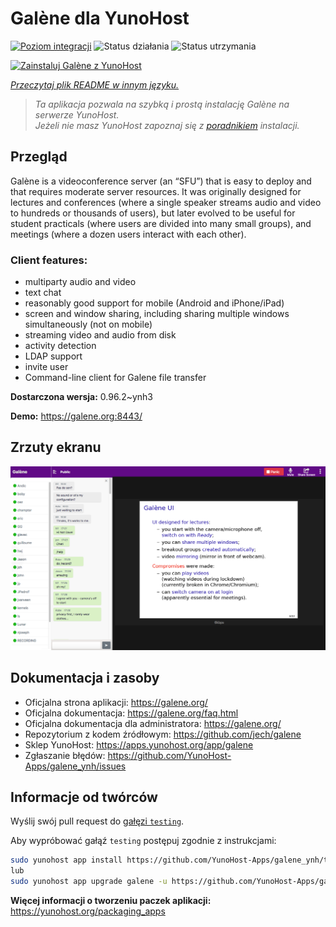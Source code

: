 <!--
To README zostało automatycznie wygenerowane przez <https://github.com/YunoHost/apps/tree/master/tools/readme_generator>
Nie powinno być ono edytowane ręcznie.
-->

# Galène dla YunoHost

[![Poziom integracji](https://apps.yunohost.org/badge/integration/galene)](https://ci-apps.yunohost.org/ci/apps/galene/)
![Status działania](https://apps.yunohost.org/badge/state/galene)
![Status utrzymania](https://apps.yunohost.org/badge/maintained/galene)

[![Zainstaluj Galène z YunoHost](https://install-app.yunohost.org/install-with-yunohost.svg)](https://install-app.yunohost.org/?app=galene)

*[Przeczytaj plik README w innym języku.](./ALL_README.md)*

> *Ta aplikacja pozwala na szybką i prostą instalację Galène na serwerze YunoHost.*  
> *Jeżeli nie masz YunoHost zapoznaj się z [poradnikiem](https://yunohost.org/install) instalacji.*

## Przegląd

Galène is a videoconference server (an “SFU”) that is easy to deploy and that requires moderate server resources. It was originally designed for lectures and conferences (where a single speaker streams audio and video to hundreds or thousands of users), but later evolved to be useful for student practicals (where users are divided into many small groups), and meetings (where a dozen users interact with each other).

### Client features:

- multiparty audio and video
- text chat
- reasonably good support for mobile (Android and iPhone/iPad)
- screen and window sharing, including sharing multiple windows simultaneously (not on mobile)
- streaming video and audio from disk
- activity detection
- LDAP support
- invite user
- Command-line client for Galene file transfer


**Dostarczona wersja:** 0.96.2~ynh3

**Demo:** <https://galene.org:8443/>

## Zrzuty ekranu

![Zrzut ekranu z Galène](./doc/screenshots/screenshot.png)

## Dokumentacja i zasoby

- Oficjalna strona aplikacji: <https://galene.org/>
- Oficjalna dokumentacja: <https://galene.org/faq.html>
- Oficjalna dokumentacja dla administratora: <https://galene.org/>
- Repozytorium z kodem źródłowym: <https://github.com/jech/galene>
- Sklep YunoHost: <https://apps.yunohost.org/app/galene>
- Zgłaszanie błędów: <https://github.com/YunoHost-Apps/galene_ynh/issues>

## Informacje od twórców

Wyślij swój pull request do [gałęzi `testing`](https://github.com/YunoHost-Apps/galene_ynh/tree/testing).

Aby wypróbować gałąź `testing` postępuj zgodnie z instrukcjami:

```bash
sudo yunohost app install https://github.com/YunoHost-Apps/galene_ynh/tree/testing --debug
lub
sudo yunohost app upgrade galene -u https://github.com/YunoHost-Apps/galene_ynh/tree/testing --debug
```

**Więcej informacji o tworzeniu paczek aplikacji:** <https://yunohost.org/packaging_apps>
